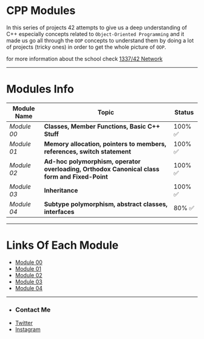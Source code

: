 # CPP Modules

In this series of projects 42 attempts to give us a deep understanding of C++ especially concepts related to `Object-Oriented Programming` and it made us go all through the `OOP` concepts to understand them by doing a lot of projects (tricky ones) in order to get the whole picture of `OOP`.

for more information about the school check [1337/42 Network](https://github.com/amaitou/1337)

---

# Modules Info

| Module Name | Topic                                                   | Status |
| ----------- | ------------------------------------------------------------- | -------- |
| _Module 00_   | **Classes, Member Functions, Basic C++ Stuff**                    |100% ✅ |
| _Module 01_   | **Memory allocation, pointers to members, references, switch statement** | 100% ✅ |
| _Module 02_   | **Ad-hoc polymorphism, operator overloading, Orthodox Canonical class form and Fixed-Point** | 100% ✅ |
| _Module 03_   | **Inheritance**       | 100% ✅ |
| _Module 04_   | **Subtype polymorphism, abstract classes, interfaces**            | 80% ✅  |

---

# Links Of Each Module

- [Module 00](https://github.com/amaitou/CPP-Modules/tree/master/Module-00)
- [Module 01](https://github.com/amaitou/CPP-Modules/tree/master/Module-01)
- [Module 02](https://github.com/amaitou/CPP-Modules/tree/master/Module-02)
- [Module 03](https://github.com/amaitou/CPP-Modules/tree/master/Module-03)
- [Module 04](https://github.com/amaitou/CPP-Modules/tree/master/Module-04)

---

- ### **Contact Me**

* [Twitter][_1]
* [Instagram][_2]

[_1]: https://twitter.com/amait0u
[_2]: https://www.instagram.com/amait0u
